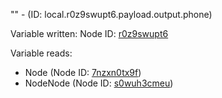 "" - (ID: local.r0z9swupt6.payload.output.phone)

Variable written:
Node ID: [r0z9swupt6](../nodes/r0z9swupt6.md)

Variable reads:
* Node (Node ID: [7nzxn0tx9f](../nodes/7nzxn0tx9f.md))
* NodeNode (Node ID: [s0wuh3cmeu](../nodes/s0wuh3cmeu.md))
